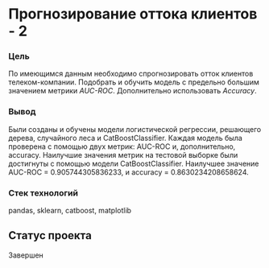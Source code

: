 # Прогнозирование оттока клиентов - 2
### Цель
По имеющимся данным необходимо спрогнозировать отток клиентов телеком-компании. Подобрать и обучить модель с предельно большим значением метрики *AUC-ROC*. Дополнительно использовать *Accuracy*.
### Вывод
Были созданы и обучены модели логистической регрессии, решающего дерева, случайного леса и CatBoostClassifier. Каждая модель была проверена с помощью двух метрик: AUC-ROC и, дополнительно, accuracy. Наилучшие значения метрик на тестовой выборке были достигнуты с помощью модели CatBoostClassifier. Наилучшее значение AUC-ROC = 0.905744305836233, и accuracy = 0.8630234208658624.
### Стек технологий
pandas, sklearn, catboost, matplotlib
## Статус проекта
Завершен
